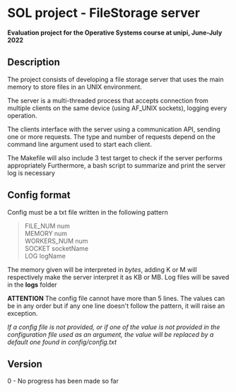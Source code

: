 # SOL project - FileStorage server

**Evaluation project for the Operative Systems course at unipi, June-July 2022**

## Description

The project consists of developing a file storage server that uses the main memory to store files in an UNIX environment.

The server is a multi-threaded process that accepts connection from multiple clients on the same device (using AF_UNIX sockets), logging every operation.

The clients interface with the server using a communication API, sending one or more requests.
The type and number of requests depend on the command line argument used to start each client.

The Makefile will also include 3 test target to check if the server performs appropriately
Furthermore, a bash script to summarize and print the server log is necessary

## Config format
Config must be a txt file written in the following pattern

> FILE_NUM num <br> MEMORY num <br> WORKERS_NUM num <br> SOCKET socketName <br> LOG logName <br>

The memory given will be interpreted in *bytes*, adding K or M will respectively make the server interpret it as KB or MB.
Log files will be saved in the **logs** folder

**ATTENTION**
The config file cannot have more than 5 lines.
The values can be in any order but if any one line doesn't follow the pattern, it will raise an exception.

*If a config file is not provided, or if one of the value is not provided in the configuration file used as an argument, the value will be replaced by a default one found in config/config.txt*

## Version
0 - No progress has been made so far
